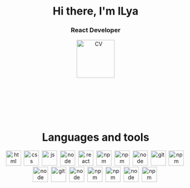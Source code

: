 <div id="header" align="center">
	<h1>Hi there, I'm ILya</h1>
	<h3>React Developer</h3>
</div>

<div id="cv" align="center">
	<a href="https://ilya703.github.io/CV/CV.pdf" target="_blank">
		<img src="https://img.shields.io/badge/CV-blue?style=for-the-badge&logo=protocols.io&logoColor=white" alt="CV" style="width:100px; margin-bottom:100px"/>
	</a>
</div>
	
<!-- <div id="socials" align="center">
	<a href="https://www.linkedin.com/in/ilya-skobelev-b81432261/" target="_blank">
		<img src="https://img.shields.io/badge/LinkedIn-%231E77B5.svg?style=for-the-badge&logo=linkedin&logoColor=white" alt="LinkedIn"/>
	</a>
	<a href="https://github.com/Ilya703" target="_blank">
		<img src=https://img.shields.io/badge/GitHub-%2324292e.svg?&style=for-the-badge&logo=github&logoColor=white alt="Github"/>
	</a>
	<a href="https://t.me/enotzef" target="_blank">
		<img src="https://img.shields.io/badge/Telegram-blue?style=for-the-badge&logo=telegram&logoColor=white" alt="Telegram"/>
	</a>
</div> -->

<h1 align="center">Languages and tools</h1>
<div id="tools" align="center">
	<img src="https://cdn.jsdelivr.net/gh/devicons/devicon/icons/html5/html5-original.svg" title="html" width="40" height="40"/>&nbsp;
	<img src="https://cdn.jsdelivr.net/gh/devicons/devicon/icons/css3/css3-original.svg" title="css" width="40" height="40"/>&nbsp;
	<img src="https://cdn.jsdelivr.net/gh/devicons/devicon/icons/javascript/javascript-original.svg" title="js" width="40" height="40"/>&nbsp;
	<img src="https://cdn.jsdelivr.net/gh/devicons/devicon/icons/typescript/typescript-original.svg" title="node" width="40" height="40"/>&nbsp;
	<img src="https://cdn.jsdelivr.net/gh/devicons/devicon/icons/react/react-original.svg" title="react" width="40" height="40"/>&nbsp;
	<img src="https://cdn.jsdelivr.net/gh/devicons/devicon/icons/redux/redux-original.svg" title="npm" width="40" height="40"/>&nbsp;
	<img src="https://cdn.jsdelivr.net/gh/devicons/devicon/icons/npm/npm-original-wordmark.svg" title="npm" width="40" height="40"/>&nbsp;
	<img src="https://cdn.jsdelivr.net/gh/devicons/devicon/icons/nodejs/nodejs-original.svg" title="node" width="40" height="40"/>&nbsp;
	<img src="https://cdn.jsdelivr.net/gh/devicons/devicon/icons/backbonejs/backbonejs-original.svg" title="git" width="40" height="40"/>&nbsp;
	<img src="https://cdn.jsdelivr.net/gh/devicons/devicon/icons/handlebars/handlebars-original.svg" title="npm" width="40" height="40"/>&nbsp;
	<img src="https://cdn.jsdelivr.net/gh/devicons/devicon/icons/jest/jest-plain.svg" title="node" width="40" height="40"/>&nbsp;
	<img src="https://cdn.jsdelivr.net/gh/devicons/devicon/icons/git/git-original.svg" title="git" width="40" height="40"/>&nbsp;
	<img src="https://cdn.jsdelivr.net/gh/devicons/devicon/icons/github/github-original.svg" title="node" width="40" height="40"/>&nbsp;
	<img src="https://cdn.jsdelivr.net/gh/devicons/devicon/icons/bitbucket/bitbucket-original.svg" title="npm" width="40" height="40"/>&nbsp;
	<img src="https://cdn.jsdelivr.net/gh/devicons/devicon/icons/webpack/webpack-original.svg" title="npm" width="40" height="40"/>&nbsp;
	<img src="https://cdn.jsdelivr.net/gh/devicons/devicon/icons/eslint/eslint-original.svg" title="node" width="40" height="40"/>&nbsp;
	<img src="https://cdn.jsdelivr.net/gh/devicons/devicon/icons/figma/figma-original.svg" title="npm" width="40" height="40"/>&nbsp;
</div>
